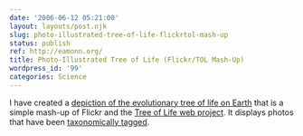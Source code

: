 ```yaml
---
date: '2006-06-12 05:21:00'
layout: layouts/post.njk
slug: photo-illustrated-tree-of-life-flickrtol-mash-up
status: publish
ref: http://eamonn.org/
title: Photo-Illustrated Tree of Life (Flickr/TOL Mash-Up)
wordpress_id: '99'
categories: Science
---
```


I have created a [depiction of the evolutionary tree of life on Earth](http://eamonn.org/) that is a simple mash-up of Flickr and the [Tree of Life web project](http://tolweb.org/).  It displays photos that have been [taxonomically tagged](http://www.flickr.com/groups/treeoflife/).
